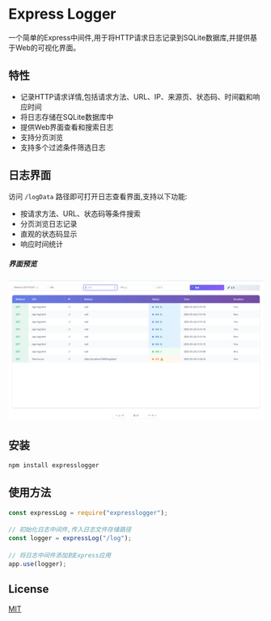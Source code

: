 # Express Logger

一个简单的Express中间件,用于将HTTP请求日志记录到SQLite数据库,并提供基于Web的可视化界面。

## 特性

- 记录HTTP请求详情,包括请求方法、URL、IP、来源页、状态码、时间戳和响应时间
- 将日志存储在SQLite数据库中
- 提供Web界面查看和搜索日志
- 支持分页浏览
- 支持多个过滤条件筛选日志

## 日志界面

访问 `/logData` 路径即可打开日志查看界面,支持以下功能:

- 按请求方法、URL、状态码等条件搜索
- 分页浏览日志记录  
- 直观的状态码显示
- 响应时间统计

##### 界面预览

![日志系统界面预览](./images/preview.png)

## 安装

```bash
npm install expresslogger
```

## 使用方法

```javascript
const expressLog = require("expresslogger");

// 初始化日志中间件,传入日志文件存储路径
const logger = expressLog("/log"); 

// 将日志中间件添加到Express应用
app.use(logger);
```

## License

[MIT](LICENSE)